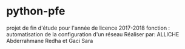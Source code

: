 # python-pfe
projet de fin d'étude pour l'année de licence 2017-2018
fonction : automatisation de la configuration d'un réseau
Réaliser par: ALLICHE Abderrahmane Redha et Gaci Sara
